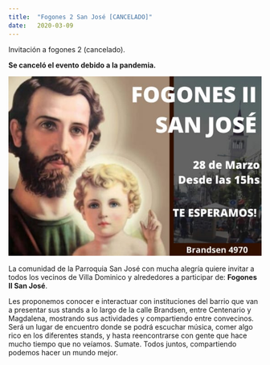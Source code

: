 ```yaml
---
title:  "Fogones 2 San José [CANCELADO]"
date:   2020-03-09
---
```

Invitación a fogones 2 (cancelado).

**Se canceló el evento debido a la pandemia.**

![flyer fogones](/assets/img/posts/fogones-2-san-jose.jpeg)

La comunidad de la Parroquia San José con mucha alegría quiere invitar a todos los vecinos de Villa Dominico y alrededores a participar de: **Fogones II San José**.

Les proponemos conocer e interactuar con instituciones del barrio que van a presentar sus stands a lo largo de la calle Brandsen, entre Centenario y Magdalena, mostrando sus actividades y compartiendo entre convecinos. Será un lugar de encuentro donde se podrá escuchar música, comer algo rico en los diferentes stands, y hasta reencontrarse con gente que hace mucho tiempo que no veíamos. Sumate. Todos juntos, compartiendo podemos hacer un mundo mejor.